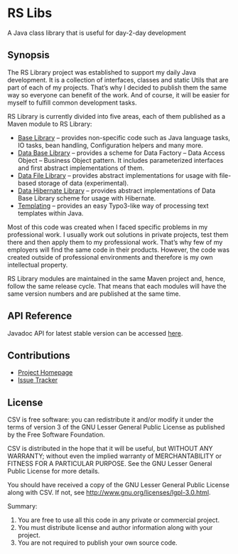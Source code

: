 # RS Libs
A Java class library that is useful for day-2-day development

## Synopsis
The RS Library project was established to support my daily Java development. It is a collection of interfaces, classes and static Utils that are part of each of my projects. That’s why I decided to publish them the same way so everyone can benefit of the work. And of course, it will be easier for myself to fulfill common development tasks.

RS Library is currently divided into five areas, each of them published as a Maven module to RS Library:

 * [Base Library](https://github.com/technicalguru/rslibs/baselib) – provides non-specific code such as Java language tasks, IO tasks, bean handling, Configuration helpers and many more.
 * [Data Base Library](https://github.com/technicalguru/rslibs/data) – provides a scheme for Data Factory – Data Access Object – Business Object pattern. It includes parameterized interfaces and first abstract implementations of them.
 * [Data File Library](https://github.com/technicalguru/rslibs/data-file) – provides abstract implementations for usage with file-based storage of data (experimental).
 * [Data Hibernate Library](https://github.com/technicalguru/rslibs/data-hibernate) – provides abstract implementations of Data Base Library scheme for usage with Hibernate.
 * [Templating](https://github.com/technicalguru/rslibs/templating) – provides an easy Typo3-like way of processing text templates within Java.

Most of this code was created when I faced specific problems in my professional work. I usually work out solutions in private projects, test them there and then apply them to my professional work. That’s why few of my employers will find the same code in their products. However, the code was created outside of professional environments and therefore is my own intellectual property.

RS Library modules are maintained in the same Maven project and, hence, follow the same release cycle. That means that each modules will have the same version numbers and are published at the same time.

## API Reference

Javadoc API for latest stable version can be accessed [here](https://download.ralph-schuster.eu/eu.ralph-schuster.libs/).

## Contributions

 * [Project Homepage](https://techblog.ralph-schuster.eu/rs-library/)
 * [Issue Tracker](http://jira.ralph-schuster.eu/)
 
## License

CSV is free software: you can redistribute it and/or modify it under the terms of version 3 of the GNU 
Lesser General Public  License as published by the Free Software Foundation.

CSV is distributed in the hope that it will be useful, but WITHOUT ANY WARRANTY; without even the implied 
warranty of MERCHANTABILITY or FITNESS FOR A PARTICULAR PURPOSE.  See the GNU Lesser General Public 
License for more details.

You should have received a copy of the GNU Lesser General Public License along with CSV.  If not, see 
<http://www.gnu.org/licenses/lgpl-3.0.html>.

Summary:
 1. You are free to use all this code in any private or commercial project. 
 2. You must distribute license and author information along with your project.
 3. You are not required to publish your own source code.
